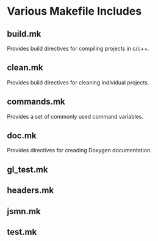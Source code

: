 # Various Makefile Includes

## build.mk
Provides build directives for compiling projects in c/c++.

## clean.mk
Provides build directives for cleaning individual projects.

## commands.mk
Provides a set of commonly used command variables.

## doc.mk
Provides directives for creading Doxygen documentation.

## gl_test.mk

## headers.mk

## jsmn.mk

## test.mk
